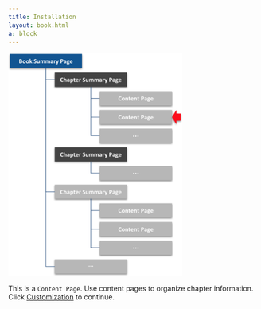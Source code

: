 ```yaml
---
title: Installation
layout: book.html
a: block
---
```


<img src="content-page.png" width="350">

This is a <code>Content Page</code>. Use content pages to organize chapter information. Click [Customization](../../customization) to continue. 